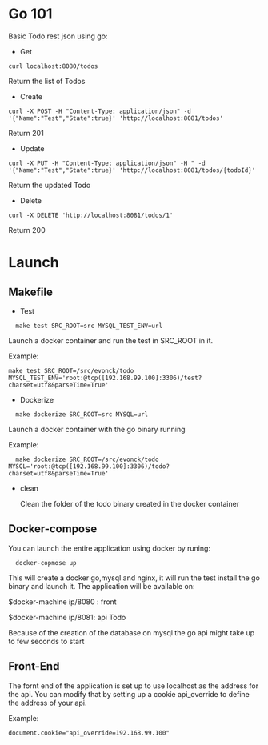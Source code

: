 # Go 101

Basic Todo rest json using go:
 
 * Get
  ```shell
curl localhost:8080/todos
```
Return the list of Todos 

 * Create
 ```shell
curl -X POST -H "Content-Type: application/json" -d '{"Name":"Test","State":true}' 'http://localhost:8081/todos'
```
Return 201 

 * Update
 ```shell
curl -X PUT -H "Content-Type: application/json" -H " -d '{"Name":"Test","State":true}' 'http://localhost:8081/todos/{todoId}'
```
Return the updated Todo

 * Delete
```shell
curl -X DELETE 'http://localhost:8081/todos/1'
```
Return 200


# Launch
## Makefile
 
  * Test
  ```shell
 	make test SRC_ROOT=src MYSQL_TEST_ENV=url
```
Launch a docker container and run the test in SRC_ROOT in it.

Example:
 ```shell
make test SRC_ROOT=/src/evonck/todo MYSQL_TEST_ENV='root:@tcp([192.168.99.100]:3306)/test?charset=utf8&parseTime=True'
```

* Dockerize
```shell
  make dockerize SRC_ROOT=src MYSQL=url
```
  Launch a docker container with the go binary running
  
Example:
```shell
  make dockerize SRC_ROOT=/src/evonck/todo MYSQL='root:@tcp([192.168.99.100]:3306)/todo?charset=utf8&parseTime=True'
```
 * clean
 	
    Clean the folder of the todo binary created in the docker container
    
## Docker-compose
You can launch the entire application using docker by runing:
```shell
  docker-copmose up
```
   This will create a docker go,mysql and nginx, it will run the test install the go binary and launch it. The application will be available on:
   
   $docker-machine ip/8080 : front
   
   $docker-machine ip/8081: api Todo
   
  Because of the creation of the database on mysql the go api might take up to few seconds to start

## Front-End
The fornt end of the application is set up to use localhost as the address for the api. You can modify that by setting up a cookie api_override to define the address of your api.

Example:

	document.cookie="api_override=192.168.99.100"
  